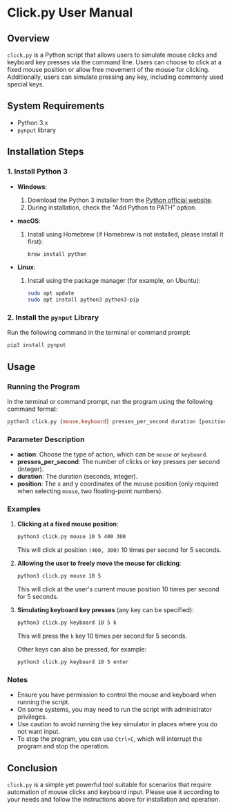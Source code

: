 # Click.py User Manual

## Overview

`click.py` is a Python script that allows users to simulate mouse clicks and keyboard key presses via the command line. Users can choose to click at a fixed mouse position or allow free movement of the mouse for clicking. Additionally, users can simulate pressing any key, including commonly used special keys.

## System Requirements

- Python 3.x
- `pynput` library

## Installation Steps

### 1. Install Python 3

- **Windows**:
  1. Download the Python 3 installer from the [Python official website](https://www.python.org/downloads/).
  2. During installation, check the "Add Python to PATH" option.

- **macOS**:
  1. Install using Homebrew (if Homebrew is not installed, please install it first):
     ```bash
     brew install python
     ```

- **Linux**:
  1. Install using the package manager (for example, on Ubuntu):
     ```bash
     sudo apt update
     sudo apt install python3 python3-pip
     ```

### 2. Install the `pynput` Library

Run the following command in the terminal or command prompt:

```bash
pip3 install pynput
```

## Usage

### Running the Program

In the terminal or command prompt, run the program using the following command format:

```bash
python3 click.py {mouse,keyboard} presses_per_second duration [position ...]
```

### Parameter Description

- **action**: Choose the type of action, which can be `mouse` or `keyboard`.
- **presses_per_second**: The number of clicks or key presses per second (integer).
- **duration**: The duration (seconds, integer).
- **position**: The x and y coordinates of the mouse position (only required when selecting `mouse`, two floating-point numbers).

### Examples

1. **Clicking at a fixed mouse position**:
   ```bash
   python3 click.py mouse 10 5 400 300
   ```
   This will click at position `(400, 300)` 10 times per second for 5 seconds.

2. **Allowing the user to freely move the mouse for clicking**:
   ```bash
   python3 click.py mouse 10 5
   ```
   This will click at the user's current mouse position 10 times per second for 5 seconds.

3. **Simulating keyboard key presses** (any key can be specified):
   ```bash
   python3 click.py keyboard 10 5 k
   ```
   This will press the `k` key 10 times per second for 5 seconds.

   Other keys can also be pressed, for example:
   ```bash
   python3 click.py keyboard 10 5 enter
   ```

### Notes

- Ensure you have permission to control the mouse and keyboard when running the script.
- On some systems, you may need to run the script with administrator privileges.
- Use caution to avoid running the key simulator in places where you do not want input.
- To stop the program, you can use `Ctrl+C`, which will interrupt the program and stop the operation.

## Conclusion

`click.py` is a simple yet powerful tool suitable for scenarios that require automation of mouse clicks and keyboard input. Please use it according to your needs and follow the instructions above for installation and operation.
